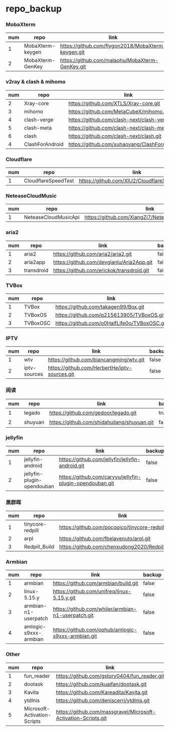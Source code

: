 # repo_backup

### MobaXterm
| num | repo | link | backup | desc |
| --- | ---- | ---- | ------ | ---- |
| 1 | MobaXterm-keygen | https://github.com/flygon2018/MobaXterm-keygen.git | true |  |
| 2 | MobaXterm-GenKey | https://github.com/malaohu/MobaXterm-GenKey.git | false |  |

### v2ray & clash & mihomo
| num | repo | link | backup | desc |
| --- | ---- | ---- | ------ | ---- |
| 2 | Xray-core | https://github.com/XTLS/Xray-core.git | true |  |
| 3 | mihomo | https://github.com/MetaCubeX/mihomo.git | true |  |
| 4 | clash-verge | https://github.com/clash-next/clash-verge.git | true |  |
| 5 | clash-meta | https://github.com/clash-next/clash-meta.git | true |  |
| 6 | clash | https://github.com/clash-next/clash.git | true |  |
| 4 | ClashForAndroid | https://github.com/xuhaoyang/ClashForAndroid.git | true |  |

### Cloudflare
| num | repo | link | backup | desc |
| --- | ---- | ---- | ------ | ---- |
| 1 | CloudflareSpeedTest | https://github.com/XIU2/CloudflareSpeedTest.git | true |  |

### NeteaseCloudMusic
| num | repo | link | backup | desc |
| --- | ---- | ---- | ------ | ---- |
| 1 | NeteaseCloudMusicApi | https://github.com/XiangZi7/NeteaseCloudMusicApi.git | true |  |

### aria2
| num | repo | link | backup | desc |
| --- | ---- | ---- | ------ | ---- |
| 1 | aria2 | https://github.com/aria2/aria2.git | false |  |
| 2 | aria2app | https://github.com/devgianlu/Aria2App.git | false |  |
| 3 | transdroid |https://github.com/erickok/transdroid.git | false |  |

### TVBox
| num | repo | link | backup | desc |
| --- | ---- | ---- | ------ | ---- |
| 1 | TVBox | https://github.com/takagen99/Box.git | true |  |
| 2 | TVBoxOS | https://github.com/q215613905/TVBoxOS.git | false |  |
| 3 | TVBoxOSC | https://github.com/o0HalfLife0o/TVBoxOSC.git | true |  |

### IPTV
| num | repo | link | backup | desc |
| --- | ---- | ---- | ------ | ---- |
| 1 | wtv | https://github.com/biancangming/wtv.git | false |  |
| 2 | iptv-sources | https://github.com/HerbertHe/iptv-sources.git | false |  |

### 阅读
| num | repo | link | backup | desc |
| --- | ---- | ---- | ------ | ---- |
| 1 | legado | https://github.com/gedoor/legado.git | true | 阅读 |
| 2 | shuyuan | https://github.com/shidahuilang/shuyuan.git | false | 书源 |

### jellyfin
| num | repo | link | backup | desc |
| --- | ---- | ---- | ------ | ---- |
| 1 | jellyfin-android | https://github.com/jellyfin/jellyfin-android.git | false |  |
| 2 | jellyfin-plugin-opendouban | https://github.com/caryyu/jellyfin-plugin-opendouban.git | false |  |

### 黑群晖
| num | repo | link | backup | desc |
| --- | ---- | ---- | ------ | ---- |
| 1 | tinycore-redpill | https://github.com/pocopico/tinycore-redpill.git | false |  |
| 2 | arpl | https://github.com/fbelavenuto/arpl.git | false |  |
| 3 | Redpill_Build | https://github.com/chenxudong2020/Redpill_Build.git | false |  |

### Armbian
| num | repo | link | backup | desc |
| --- | ---- | ---- | ------ | ---- |
| 1 | armbian | https://github.com/armbian/build.git | false |  |
| 2 | linux-5.15.y | https://github.com/unifreq/linux-5.15.y.git | false |  |
| 3 | armbian-n1-userpatch | https://github.com/whiler/armbian-n1-userpatch.git | false |  |
| 4 | amlogic-s9xxx-armbian | https://github.com/ophub/amlogic-s9xxx-armbian.git | false |  |

### Other
| num | repo | link | backup | desc |
| --- | ---- | ---- | ------ | ---- |
| 1 | fun_reader | https://github.com/gstory0404/fun_reader.git | false |  |
| 2 | dootask | https://github.com/kuaifan/dootask.git | false |  |
| 3 | Kavita | https://github.com/Kareadita/Kavita.git | false |  |
| 4 | ytdlnis | https://github.com/deniscerri/ytdlnis.git | false |  |
| 5 | Microsoft-Activation-Scripts | https://github.com/massgravel/Microsoft-Activation-Scripts.git | true |  |
